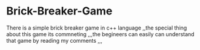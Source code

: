 # Brick-Breaker-Game
There is a simple brick breaker game in c++ language ,,the special thing about this game its commneting ,,,the begineers can easily can understand that  game by reading my comments ,,,
